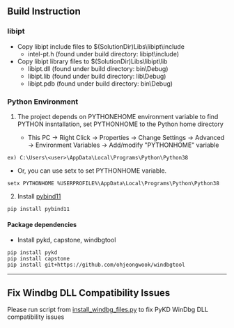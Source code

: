 ## Build Instruction

### libipt

* Copy libipt include files to $(SolutionDir)Libs\libipt\include
   * intel-pt.h (found under build directory: libipt\include)
* Copy libipt library files to $(SolutionDir)Libs\libipt\lib
   * libipt.dll (found under build directory: bin\Debug)
   * libipt.lib (found under build directory: lib\Debug)
   * libipt.pdb (found under build directory: bin\Debug)

### Python Environment

1. The project depends on PYTHONEHOME environment variable to find PYTHON insntallation, set PYTHONHOME to the Python home directory

   * This PC -> Right Click -> Properties -> Change Settings -> Advanced -> Environment Variables -> Add/modify "PYTHONHOME" variable

```
ex) C:\Users\<user>\AppData\Local\Programs\Python\Python38
```

   * Or, you can use setx to set PYTHONHOME variable.
```
setx PYTHONHOME %USERPROFILE%\AppData\Local\Programs\Python\Python38
```

2. Install [pybind11](https://pybind11.readthedocs.io/en/stable/)

```
pip install pybind11
```

#### Package dependencies

* Install pykd, capstone, windbgtool

```
pip install pykd
pip install capstone
pip install git+https://github.com/ohjeongwook/windbgtool
```

---
## Fix Windbg DLL Compatibility Issues

Please run script from [install_windbg_files.py](https://github.com/ohjeongwook/windbgtool/blob/master/installation/install_windbg_files.py) to fix PyKD WinDbg DLL compatibility issues
